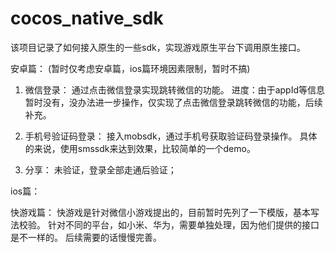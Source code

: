 # cocos_native_sdk
该项目记录了如何接入原生的一些sdk，实现游戏原生平台下调用原生接口。


安卓篇： (暂时仅考虑安卓篇，ios篇环境因素限制，暂时不搞)

1. 微信登录：
  通过点击微信登录实现跳转微信的功能。
  进度：由于appId等信息暂时没有，没办法进一步操作，仅实现了点击微信登录跳转微信的功能，后续补充。

2. 手机号验证码登录：
  接入mobsdk，通过手机号获取验证码登录操作。
  具体的来说，使用smssdk来达到效果，比较简单的一个demo。
  
3. 分享：
    未验证，登录全部走通后验证；
 
  
ios篇： 


快游戏篇： 
快游戏是针对微信小游戏提出的，目前暂时先列了一下模版，基本写法校验。 
针对不同的平台，如小米、华为，需要单独处理，因为他们提供的接口是不一样的。 
后续需要的话慢慢完善。 